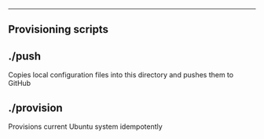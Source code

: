 
------------
Provisioning scripts
------------


./push
-----
Copies local configuration files into this directory and pushes them to GitHub


./provision
-----
Provisions current Ubuntu system idempotently



